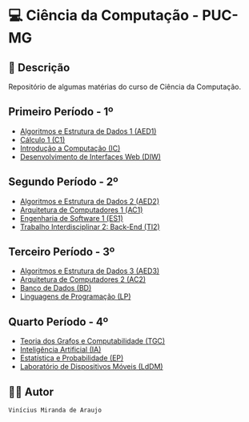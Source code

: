 # 💻 Ciência da Computação - PUC-MG 

## 📝 Descrição

Repositório de algumas matérias do curso de Ciência da Computação.

## Primeiro Período - 1º

- [Algoritmos e Estrutura de Dados 1 (AED1)](/AEDs/AEDs_I/)
- [Cálculo 1 (C1)](/C1/)
- [Introdução a Computação (IC)](/IC/)
- [Desenvolvimento de Interfaces Web (DIW)](/DIW/)

## Segundo Período - 2º

- [Algoritmos e Estrutura de Dados 2 (AED2)](/AEDs/AEDs_II/)
- [Arquitetura de Computadores 1 (AC1)](/ACs/AC_I/)
- [Engenharia de Software 1 (ES1)](/ES1/)
- [Trabalho Interdisciplinar 2: Back-End (TI2)](https://github.com/vinimiraa/TI-2.git)

## Terceiro Período - 3º

- [Algoritmos e Estrutura de Dados 3 (AED3)](/AEDs/AEDs_III/)
- [Arquitetura de Computadores 2 (AC2)](/ACs/AC_II/)
- [Banco de Dados (BD)](/BD/)
- [Linguagens de Programação (LP)](/LP/)

## Quarto Período - 4º

- [Teoria dos Grafos e Computabilidade (TGC)](/TGC/)
- [Inteligência Artificial (IA)](/IA/)
- [Estatística e Probabilidade (EP)](/EP/)
- [Laboratório de Dispositivos Móveis (LdDM)](https://github.com/vinimiraa/LDDM-ShowCoin.git)

## 👨‍💻 Autor

`Vinícius Miranda de Araujo`
